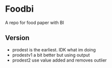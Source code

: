# Foodbi
 A repo for food paper with BI

## Version

- prodest is the earliest. IDK what im doing
- prodestv1 a bit better but using output
- prodest2 use value added and removes outlier
